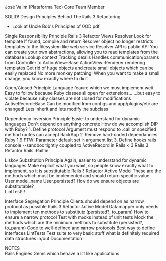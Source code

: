 José Valim (Plataforma Tec)
Core Team Member

SOLID! Design Principles Behind The Rails 3 Refactoring
* Look at Uncle Bob's Principles of OOD pdf

Single Responsibility Principle
  Rails 3 Refactor 
    Views
  Resolver
    Look for template
    If found, compile and return
    Resolver object no longer restricts templates to the filesystem like web service
  Resolver API is public API
    You can create your own abstractions, allowing you to read templates from the database
  Lookup context
    Tracking details
    Handles communication/params from Controller to ActionView::Base
  ActionView::Renderer
    rendering templates
  Get rid of huge objects and create small objects which can be easily replaced
    No more monkey patching!
    When you want to make a small change, you know exactly where to do it
    
Open/Closed Principle
  Language feature which we must implement well
  Easy to follow because Ruby classes all open for extensions...
  ...but easy to violate because ruby classes are not closed for modifications
  ActiveRecord::Base
    Can be modified from configs and app/plugins/etc are changed!
    Lets inherit and lets modify the subclass

Dependency Inversion Principle
  Easier to understand for dynamic languages
  Don't depend on anything concrete
  How do we accomplish DIP with Ruby?
    1. Define protocol
        Argument must respond to .call or specified method
        routes can accept RackApp
    2. Remove hard-coded dependancies 
        Ruby 1.9 FTW!
        Parameter default set in argument list
    3. Define hooks
        rails console --sandbox
          tightly coupled to ActiveRecord in Rails < 3
  Rails 3 Refactor
    Rails::Railtie
    
Liskov Substitution Principle
  Again, easier to understand for dynamic languages
  Make explicit what you want, so people know exactly what to implement, so it is substitutable
  Rails 3 Refactor
     Active Model
     These are the methods which must be implemented and should return specific value
      User.model_name
      User.persisted?
  How do we ensure objects are substitutable?  
    LintTest!!!
    
Interface Segregation Principle
  Clients should depend on as narrow protocol as possible
  Rails 3 Refactor
     Active Model
     Datamapper only needs to implement ten methods to substitute (persisted?, to_param)
  How to ensure a narrow protocol
    Test with mocks instead of unit tests
    Mock the methods which are the minimum methods to substitute (persisted?, to_param)
  Code to well-defined and narrow protocols
  Best way to define interfaces
    LintTests
      Test suite to very basic stuff
        what is definitely required
        data structures in/out
    Documentation
  

NOTES  
Rails Engines
  Gems which behave a lot like applications
  
  
  
  
  
  
  
  
  
  
  
  
  
  
  
  
  
  